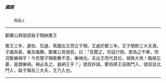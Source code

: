 

##### 國語
　　`周語上`

* * *

鄭厲公與虢叔殺子頹納惠王

惠王三年，邊伯、石速、蒍國出王而立子頹。王處於鄭三年。王子頹飲三大夫酒，子國為客，樂及徧舞。鄭厲公見虢叔，曰：「吾聞之，司寇行戮，君為之不舉，而況敢樂禍乎！今吾聞子頹歌舞不息，樂禍也。夫出王而代其位，禍孰大焉！臨禍忘憂，是謂樂禍。禍必及之，盍納王乎？」虢叔許諾。鄭伯將王自圉門入，虢叔自北門入，殺子頹及三大夫，王乃入也。

* * *

